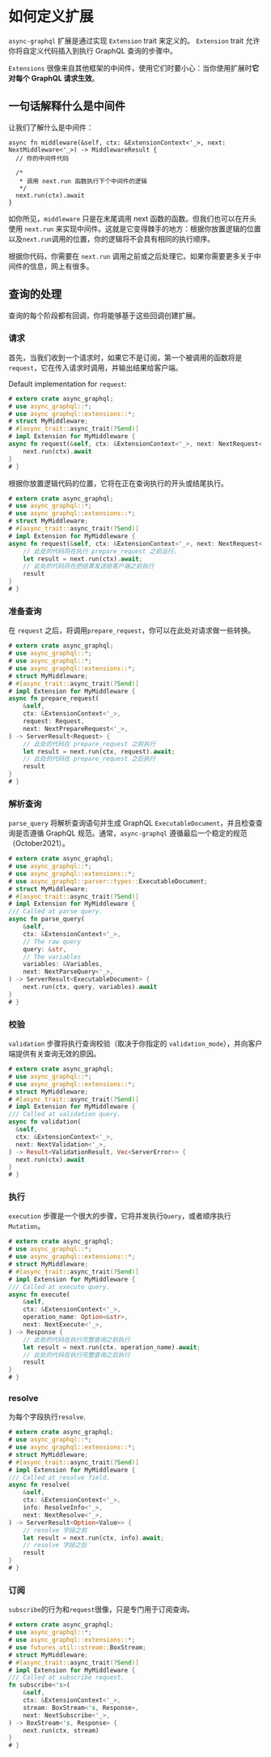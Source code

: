# 如何定义扩展

`async-graphql` 扩展是通过实现 `Extension` trait 来定义的。 `Extension` trait 允许你将自定义代码插入到执行 GraphQL 查询的步骤中。

`Extensions` 很像来自其他框架的中间件，使用它们时要小心：当你使用扩展时**它对每个 GraphQL 请求生效**。

## 一句话解释什么是中间件

让我们了解什么是中间件：

```rust,ignore
async fn middleware(&self, ctx: &ExtensionContext<'_>, next: NextMiddleware<'_>) -> MiddlewareResult {
  // 你的中间件代码

  /*
   * 调用 next.run 函数执行下个中间件的逻辑
   */
  next.run(ctx).await
}
```

如你所见，`middleware` 只是在末尾调用 next 函数的函数。但我们也可以在开头使用 `next.run` 来实现中间件。这就是它变得棘手的地方：根据你放置逻辑的位置以及`next.run`调用的位置，你的逻辑将不会具有相同的执行顺序。

根据你代码，你需要在 `next.run` 调用之前或之后处理它。如果你需要更多关于中间件的信息，网上有很多。

## 查询的处理

查询的每个阶段都有回调，你将能够基于这些回调创建扩展。

### 请求

首先，当我们收到一个请求时，如果它不是订阅，第一个被调用的函数将是 `request`，它在传入请求时调用，并输出结果给客户端。

Default implementation for `request`:

```rust
# extern crate async_graphql;
# use async_graphql::*;
# use async_graphql::extensions::*;
# struct MyMiddleware;
# #[async_trait::async_trait(?Send)]
# impl Extension for MyMiddleware {
async fn request(&self, ctx: &ExtensionContext<'_>, next: NextRequest<'_>) -> Response {
    next.run(ctx).await
}
# }
```

根据你放置逻辑代码的位置，它将在正在查询执行的开头或结尾执行。


```rust
# extern crate async_graphql;
# use async_graphql::*;
# use async_graphql::extensions::*;
# struct MyMiddleware;
# #[async_trait::async_trait(?Send)]
# impl Extension for MyMiddleware {
async fn request(&self, ctx: &ExtensionContext<'_>, next: NextRequest<'_>) -> Response {
    // 此处的代码将在执行 prepare_request 之前运行。
    let result = next.run(ctx).await;
    // 此处的代码将在把结果发送给客户端之前执行
    result
}
# }
```

### 准备查询

在 `request` 之后，将调用`prepare_request`，你可以在此处对请求做一些转换。

```rust
# extern crate async_graphql;
# use async_graphql::*;
# use async_graphql::*;
# use async_graphql::extensions::*;
# struct MyMiddleware;
# #[async_trait::async_trait(?Send)]
# impl Extension for MyMiddleware {
async fn prepare_request(
    &self,
    ctx: &ExtensionContext<'_>,
    request: Request,
    next: NextPrepareRequest<'_>,
) -> ServerResult<Request> {
    // 此处的代码在 prepare_request 之前执行
    let result = next.run(ctx, request).await;
    // 此处的代码在 prepare_request 之后执行
    result
}
# }
```

### 解析查询

`parse_query` 将解析查询语句并生成 GraphQL `ExecutableDocument`，并且检查查询是否遵循 GraphQL 规范。通常，`async-graphql` 遵循最后一个稳定的规范（October2021）。

```rust
# extern crate async_graphql;
# use async_graphql::*;
# use async_graphql::extensions::*;
# use async_graphql::parser::types::ExecutableDocument;
# struct MyMiddleware;
# #[async_trait::async_trait(?Send)]
# impl Extension for MyMiddleware {
/// Called at parse query.
async fn parse_query(
    &self,
    ctx: &ExtensionContext<'_>,
    // The raw query
    query: &str,
    // The variables
    variables: &Variables,
    next: NextParseQuery<'_>,
) -> ServerResult<ExecutableDocument> {
    next.run(ctx, query, variables).await
}
# }
```

### 校验

`validation` 步骤将执行查询校验（取决于你指定的 `validation_mode`），并向客户端提供有关查询无效的原因。

```rust
# extern crate async_graphql;
# use async_graphql::*;
# use async_graphql::extensions::*;
# struct MyMiddleware;
# #[async_trait::async_trait(?Send)]
# impl Extension for MyMiddleware {
/// Called at validation query.
async fn validation(
  &self,
  ctx: &ExtensionContext<'_>,
  next: NextValidation<'_>,
) -> Result<ValidationResult, Vec<ServerError>> {
  next.run(ctx).await
}
# }
```

### 执行

`execution` 步骤是一个很大的步骤，它将并发执行`Query`，或者顺序执行`Mutation`。

```rust
# extern crate async_graphql;
# use async_graphql::*;
# use async_graphql::extensions::*;
# struct MyMiddleware;
# #[async_trait::async_trait(?Send)]
# impl Extension for MyMiddleware {
/// Called at execute query.
async fn execute(
    &self,
    ctx: &ExtensionContext<'_>,
    operation_name: Option<&str>,
    next: NextExecute<'_>,
) -> Response {
    // 此处的代码在执行完整查询之前执行
    let result = next.run(ctx, operation_name).await;
    // 此处的代码在执行完整查询之后执行
    result
}
# }
````

### resolve

为每个字段执行`resolve`.

```rust
# extern crate async_graphql;
# use async_graphql::*;
# use async_graphql::extensions::*;
# struct MyMiddleware;
# #[async_trait::async_trait(?Send)]
# impl Extension for MyMiddleware { 
/// Called at resolve field.
async fn resolve(
    &self,
    ctx: &ExtensionContext<'_>,
    info: ResolveInfo<'_>,
    next: NextResolve<'_>,
) -> ServerResult<Option<Value>> {
    // resolve 字段之前
    let result = next.run(ctx, info).await;
    // resolve 字段之后
    result
}
# }
```

### 订阅

`subscribe`的行为和`request`很像，只是专门用于订阅查询。

```rust
# extern crate async_graphql;
# use async_graphql::*;
# use async_graphql::extensions::*;
# use futures_util::stream::BoxStream;
# struct MyMiddleware;
# #[async_trait::async_trait(?Send)]
# impl Extension for MyMiddleware {
/// Called at subscribe request.
fn subscribe<'s>(
    &self,
    ctx: &ExtensionContext<'_>,
    stream: BoxStream<'s, Response>,
    next: NextSubscribe<'_>,
) -> BoxStream<'s, Response> {
    next.run(ctx, stream)
}
# }
``` 
